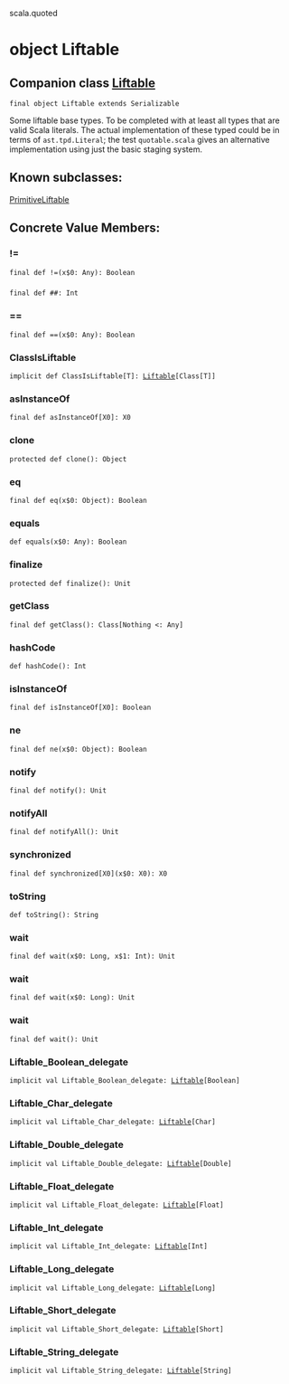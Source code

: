 scala.quoted
# object Liftable

## Companion class <a href="./Liftable.md">Liftable</a>

<pre><code class="language-scala" >final object Liftable extends Serializable</pre></code>
Some liftable base types. To be completed with at least all types
that are valid Scala literals. The actual implementation of these
typed could be in terms of `ast.tpd.Literal`; the test `quotable.scala`
gives an alternative implementation using just the basic staging system.

## Known subclasses:
<a href="./Liftable$/PrimitiveLiftable.md">PrimitiveLiftable</a>
## Concrete Value Members:
### !=
<pre><code class="language-scala" >final def !=(x$0: Any): Boolean</pre></code>

### ##
<pre><code class="language-scala" >final def ##: Int</pre></code>

### ==
<pre><code class="language-scala" >final def ==(x$0: Any): Boolean</pre></code>

### ClassIsLiftable
<pre><code class="language-scala" >implicit def ClassIsLiftable[T]: <a href="./Liftable.md">Liftable</a>[Class[T]]</pre></code>

### asInstanceOf
<pre><code class="language-scala" >final def asInstanceOf[X0]: X0</pre></code>

### clone
<pre><code class="language-scala" >protected def clone(): Object</pre></code>

### eq
<pre><code class="language-scala" >final def eq(x$0: Object): Boolean</pre></code>

### equals
<pre><code class="language-scala" >def equals(x$0: Any): Boolean</pre></code>

### finalize
<pre><code class="language-scala" >protected def finalize(): Unit</pre></code>

### getClass
<pre><code class="language-scala" >final def getClass(): Class[Nothing <: Any]</pre></code>

### hashCode
<pre><code class="language-scala" >def hashCode(): Int</pre></code>

### isInstanceOf
<pre><code class="language-scala" >final def isInstanceOf[X0]: Boolean</pre></code>

### ne
<pre><code class="language-scala" >final def ne(x$0: Object): Boolean</pre></code>

### notify
<pre><code class="language-scala" >final def notify(): Unit</pre></code>

### notifyAll
<pre><code class="language-scala" >final def notifyAll(): Unit</pre></code>

### synchronized
<pre><code class="language-scala" >final def synchronized[X0](x$0: X0): X0</pre></code>

### toString
<pre><code class="language-scala" >def toString(): String</pre></code>

### wait
<pre><code class="language-scala" >final def wait(x$0: Long, x$1: Int): Unit</pre></code>

### wait
<pre><code class="language-scala" >final def wait(x$0: Long): Unit</pre></code>

### wait
<pre><code class="language-scala" >final def wait(): Unit</pre></code>

### Liftable_Boolean_delegate
<pre><code class="language-scala" >implicit val Liftable_Boolean_delegate: <a href="./Liftable.md">Liftable</a>[Boolean]</pre></code>

### Liftable_Char_delegate
<pre><code class="language-scala" >implicit val Liftable_Char_delegate: <a href="./Liftable.md">Liftable</a>[Char]</pre></code>

### Liftable_Double_delegate
<pre><code class="language-scala" >implicit val Liftable_Double_delegate: <a href="./Liftable.md">Liftable</a>[Double]</pre></code>

### Liftable_Float_delegate
<pre><code class="language-scala" >implicit val Liftable_Float_delegate: <a href="./Liftable.md">Liftable</a>[Float]</pre></code>

### Liftable_Int_delegate
<pre><code class="language-scala" >implicit val Liftable_Int_delegate: <a href="./Liftable.md">Liftable</a>[Int]</pre></code>

### Liftable_Long_delegate
<pre><code class="language-scala" >implicit val Liftable_Long_delegate: <a href="./Liftable.md">Liftable</a>[Long]</pre></code>

### Liftable_Short_delegate
<pre><code class="language-scala" >implicit val Liftable_Short_delegate: <a href="./Liftable.md">Liftable</a>[Short]</pre></code>

### Liftable_String_delegate
<pre><code class="language-scala" >implicit val Liftable_String_delegate: <a href="./Liftable.md">Liftable</a>[String]</pre></code>

